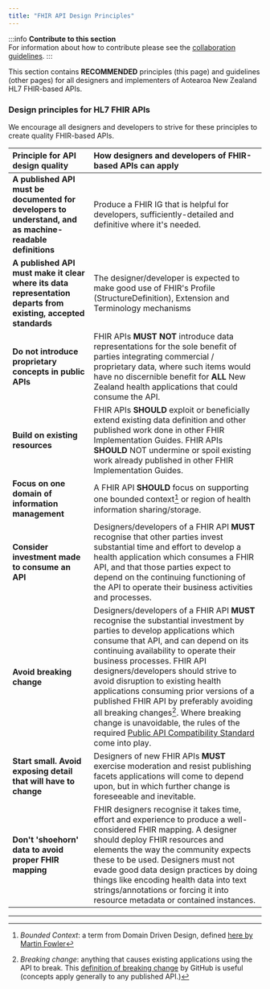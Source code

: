```yaml
---
title: "FHIR API Design Principles"
---
```




:::info
**Contribute to this section**  
For information about how to contribute please see the [collaboration guidelines](/community/introduction).
:::

This section contains **RECOMMENDED** principles (this page) and guidelines (other pages) for all designers and implementers of Aotearoa New Zealand HL7 FHIR-based APIs.

### Design principles for HL7 FHIR APIs

We encourage all designers and developers to strive for these principles to create quality FHIR-based APIs.

| Principle for API design quality  | How designers and developers of FHIR-based APIs can apply        |
| :-----------------------------------------------------  | :----------------------------------------------------- |  
| **A published API must be documented for developers to understand, and as machine-readable definitions**  | Produce a FHIR IG that is helpful for developers, sufficiently-detailed and definitive where it's needed.   |
| **A published API must make it clear where its data representation departs from existing, accepted standards**   |  The designer/developer is expected to make good use of FHIR's Profile (StructureDefinition), Extension and Terminology mechanisms |
| **Do not introduce proprietary concepts in public APIs**   |  FHIR APIs **MUST NOT** introduce data representations for the sole benefit of parties integrating commercial / proprietary data, where such items would have no discernible benefit for **ALL** New Zealand health applications that could consume the API. |
| **Build on existing resources**   |  FHIR APIs **SHOULD**  exploit or beneficially extend existing data definition and other published work done in other FHIR Implementation Guides.  FHIR APIs **SHOULD**  NOT undermine or spoil existing work already published in other FHIR Implementation Guides. |
| **Focus on one domain of information management**   |  A FHIR API **SHOULD**  focus on supporting one bounded context[^1] or region of health information sharing/storage. |
| **Consider investment made to consume an API**  |  Designers/developers of a FHIR API **MUST** recognise that other parties invest substantial time and effort to develop a health application which consumes a FHIR API, and that those parties expect to depend on the continuing functioning of the API to operate their business activities and processes. |
| **Avoid breaking change**   |  Designers/developers of a FHIR API **MUST** recognise the substantial investment by parties to develop applications which consume that API, and can depend on its continuing availability to operate their business processes.   FHIR API designers/developers should strive to avoid disruption to existing health applications consuming prior versions of a published FHIR API by preferably avoiding all breaking changes[^2].  Where breaking change is unavoidable, the rules of the required [Public API Compatibility Standard](../Standards/CompatibilityRules) come into play. |
| **Start small.  Avoid exposing detail that will have to change**   |  Designers of new FHIR APIs **MUST** exercise moderation and resist publishing facets applications will come to depend upon, but in which further change is foreseeable and inevitable. |
| **Don't 'shoehorn' data to avoid proper FHIR mapping** | FHIR designers recognise it takes time, effort and experience to produce a well-considered FHIR mapping.  A designer should deploy FHIR resources and elements the way the community expects these to be used.  Designers must not evade good data design practices by doing things like encoding health data into text strings/annotations or forcing it into resource metadata or contained instances. |

---

[^1]: *Bounded Context*: a term from Domain Driven Design, defined [here by Martin Fowler](https://martinfowler.com/bliki/BoundedContext.html)
[^2]: *Breaking change*: anything that causes existing applications using the API to break.  This [definition of breaking change](https://docs.github.com/en/rest/overview/breaking-changes?apiVersion=2022-11-28#about-breaking-changes-in-the-rest-api) by GitHub is useful (concepts apply generally to any published API.)
